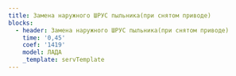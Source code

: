 ```yaml
---
title: Замена наружного ШРУС пыльника(при снятом приводе)
blocks:
  - header: Замена наружного ШРУС пыльника(при снятом приводе)
    time: '0,45'
    coef: '1419'
    model: ЛАДА
    _template: servTemplate
---
```

        
